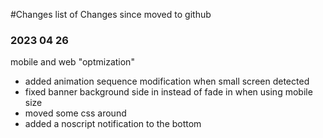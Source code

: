 #Changes
list of Changes since moved to github

### 2023 04 26
mobile and web "optmization"
- added animation sequence modification when small screen detected
- fixed banner background side in instead of fade in when using mobile size
- moved some css around
- added a noscript notification to the bottom
